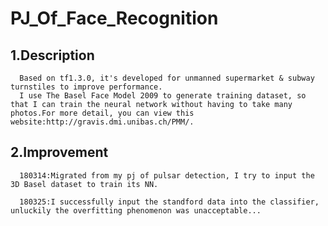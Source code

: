PJ_Of_Face_Recognition
====
1.Description
----
      Based on tf1.3.0, it's developed for unmanned supermarket & subway turnstiles to improve performance.
      I use The Basel Face Model 2009 to generate training dataset, so that I can train the neural network without having to take many photos.For more detail, you can view this website:http://gravis.dmi.unibas.ch/PMM/.
2.Improvement
----
      180314:Migrated from my pj of pulsar detection, I try to input the 3D Basel dataset to train its NN.
      
      180325:I successfully input the standford data into the classifier, unluckily the overfitting phenomenon was unacceptable...
